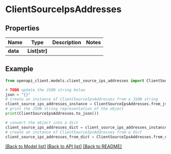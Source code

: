 # ClientSourceIpsAddresses


## Properties

Name | Type | Description | Notes
------------ | ------------- | ------------- | -------------
**data** | **List[str]** |  | 

## Example

```python
from openapi_client.models.client_source_ips_addresses import ClientSourceIpsAddresses

# TODO update the JSON string below
json = "{}"
# create an instance of ClientSourceIpsAddresses from a JSON string
client_source_ips_addresses_instance = ClientSourceIpsAddresses.from_json(json)
# print the JSON string representation of the object
print(ClientSourceIpsAddresses.to_json())

# convert the object into a dict
client_source_ips_addresses_dict = client_source_ips_addresses_instance.to_dict()
# create an instance of ClientSourceIpsAddresses from a dict
client_source_ips_addresses_from_dict = ClientSourceIpsAddresses.from_dict(client_source_ips_addresses_dict)
```
[[Back to Model list]](../README.md#documentation-for-models) [[Back to API list]](../README.md#documentation-for-api-endpoints) [[Back to README]](../README.md)


